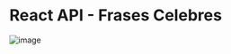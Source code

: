 # React API - Frases Celebres

![image](https://user-images.githubusercontent.com/27173859/151280778-191d4d8e-5328-4e70-b5c1-36f544ad0d38.png)

